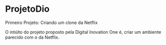 # ProjetoDio
Primeiro Projeto: Criando um clone da Netflix

O intúito do projeto proposto pela Digital Inovation One é, criar um ambiente parecido com o da Netflix.
